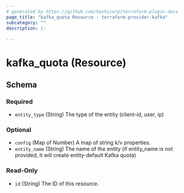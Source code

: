 ```yaml
---
# generated by https://github.com/hashicorp/terraform-plugin-docs
page_title: "kafka_quota Resource - terraform-provider-kafka"
subcategory: ""
description: |-
  
---
```


# kafka_quota (Resource)





<!-- schema generated by tfplugindocs -->
## Schema

### Required

- `entity_type` (String) The type of the entity (client-id, user, ip)

### Optional

- `config` (Map of Number) A map of string k/v properties.
- `entity_name` (String) The name of the entity (if entity_name is not provided, it will create entity-default Kafka quota)

### Read-Only

- `id` (String) The ID of this resource.

